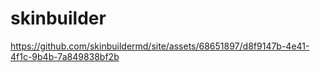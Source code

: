 # skinbuilder

https://github.com/skinbuildermd/site/assets/68651897/d8f9147b-4e41-4f1c-9b4b-7a849838bf2b
